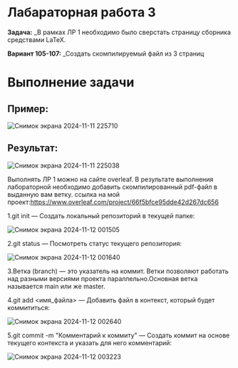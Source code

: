 # Лабараторная работа 3
__Задача:__ _В рамках ЛР 1 необходимо было сверстать страницу сборника средствами LaTeX.

__Вариант 105-107:__ _Создать скомпилируемый файл из 3 страниц
# Выполнение задачи 
## Пример:

![Снимок экрана 2024-11-11 225710](https://github.com/user-attachments/assets/f8a3555b-5948-47ec-9d8e-e052260ffb5b)
## Результат:

![Снимок экрана 2024-11-11 225038](https://github.com/user-attachments/assets/c9bc3655-03ea-449a-bec3-4684fa9781fd)

Выполнять ЛР 1 можно на сайте overleaf. В результате выполнения лабораторной необходимо добавить скомпилированный pdf-файл в выданную вам ветку. ссылка на мой проект:https://www.overleaf.com/project/66f5bfce95dde42d267dc656

1.git init — Создать локальный репозиторий в текущей папке:

![Снимок экрана 2024-11-12 001505](https://github.com/user-attachments/assets/d395f3d2-8ef7-4d40-a544-6091e010c725)

2.git status — Посмотреть статус текущего репозитория:

![Снимок экрана 2024-11-12 001640](https://github.com/user-attachments/assets/fa3b7942-718c-4bfc-9238-287166d5633f)

3.Ветка (branch) — это указатель на коммит. Ветки позволяют работать над разными версиями проекта параллельно.Основная ветка называется main или же master.

4.git add <имя_файла> — Добавить файл в контекст, который будет коммититься:

![Снимок экрана 2024-11-12 002640](https://github.com/user-attachments/assets/dd12f8cf-f1f3-4dc3-9545-f3a5f8ccd8c8)

5.git commit -m "Комментарий к коммиту" — Создать коммит на основе текущего контекста и указать для него комментарий:

![Снимок экрана 2024-11-12 003223](https://github.com/user-attachments/assets/209708fd-3bde-418f-86b3-7c7ab38b080f)


